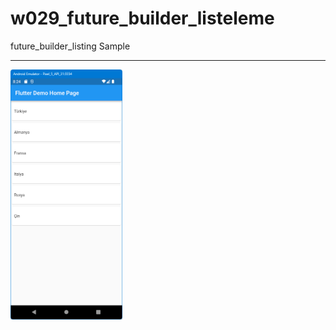 # w029_future_builder_listeleme

future_builder_listing Sample
<HR>
<img src="https://github.com/VedatBiner/flutter-codes/blob/master/widgets_templates/w029_future_builder_listeleme/screen_shots/img-01.png" height="400em"/>
